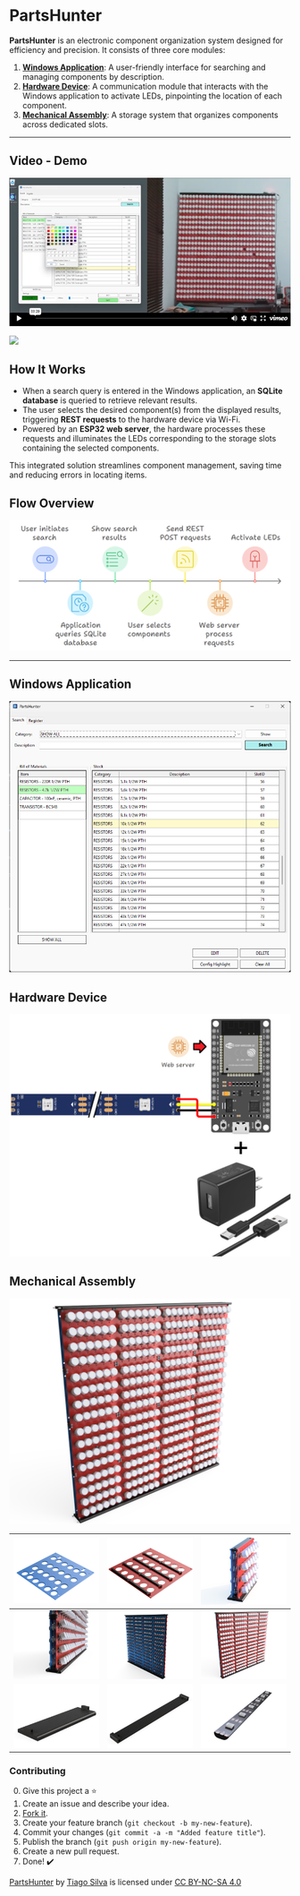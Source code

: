 # PartsHunter

**PartsHunter** is an electronic component organization system designed for efficiency and precision. It consists of three core modules:


1. [**Windows Application**](#windows-application): A user-friendly interface for searching and managing components by description.
2. [**Hardware Device**](#hardware-device): A communication module that interacts with the Windows application to activate LEDs, pinpointing the location of each component.
3. [**Mechanical Assembly**](#mechanical-assembly): A storage system that organizes components across dedicated slots.

---
## Video - Demo

<p align="center"><a href="https://vimeo.com/1032888161"><img src="Assets/VideoThumbnail.png"" title="Watch the video" alt="Watch the video"></a></p>

<img src="Assets/tube.png">

## How It Works
- When a search query is entered in the Windows application, an **SQLite database** is queried to retrieve relevant results.  
- The user selects the desired component(s) from the displayed results, triggering **REST requests** to the hardware device via Wi-Fi.  
- Powered by an **ESP32 web server**, the hardware processes these requests and illuminates the LEDs corresponding to the storage slots containing the selected components.  

This integrated solution streamlines component management, saving time and reducing errors in locating items.

## Flow Overview
<img src="Assets/flow_overview.png">

---

## Windows Application
<img src="Assets/ui_preview.png">

## Hardware Device
<img src="Assets/circuit_diagram.png">

## Mechanical Assembly
<img src="Assets/mechanical_preview.png">

| ![](Assets/3D%20Models/1.png) | ![](Assets/3D%20Models/2.png) | ![](Assets/3D%20Models/3.png) |
|--|--|--|
| ![](Assets/3D%20Models/4.png) | ![](Assets/3D%20Models/5.png) | ![](Assets/3D%20Models/6.png) |
| ![](Assets/3D%20Models/7.png) | ![](Assets/3D%20Models/8.png) | ![](Assets/3D%20Models/9.png) |



### Contributing
0. Give this project a :star:
1. Create an issue and describe your idea.
2. [Fork it](https://github.com/import-tiago/PartsHunter/fork).
3. Create your feature branch (`git checkout -b my-new-feature`).
4. Commit your changes (`git commit -a -m "Added feature title"`).
5. Publish the branch (`git push origin my-new-feature`).
6. Create a new pull request.
7. Done! :heavy_check_mark:

<p xmlns:cc="http://creativecommons.org/ns#" xmlns:dct="http://purl.org/dc/terms/"><a property="dct:title" rel="cc:attributionURL" href="https://github.com/import-tiago/PartsHunter">PartsHunter</a> by <a rel="cc:attributionURL dct:creator" property="cc:attributionName" href="http://mailto:tiagodepaulasilva@gmail.com">Tiago Silva</a> is licensed under <a href="https://creativecommons.org/licenses/by-nc-sa/4.0/?ref=chooser-v1" target="_blank" rel="license noopener noreferrer" style="display:inline-block;">CC BY-NC-SA 4.0<img style="height:22px!important;margin-left:3px;vertical-align:text-bottom;" src="https://mirrors.creativecommons.org/presskit/icons/cc.svg?ref=chooser-v1" alt=""><img style="height:22px!important;margin-left:3px;vertical-align:text-bottom;" src="https://mirrors.creativecommons.org/presskit/icons/by.svg?ref=chooser-v1" alt=""><img style="height:22px!important;margin-left:3px;vertical-align:text-bottom;" src="https://mirrors.creativecommons.org/presskit/icons/nc.svg?ref=chooser-v1" alt=""><img style="height:22px!important;margin-left:3px;vertical-align:text-bottom;" src="https://mirrors.creativecommons.org/presskit/icons/sa.svg?ref=chooser-v1" alt=""></a></p>
